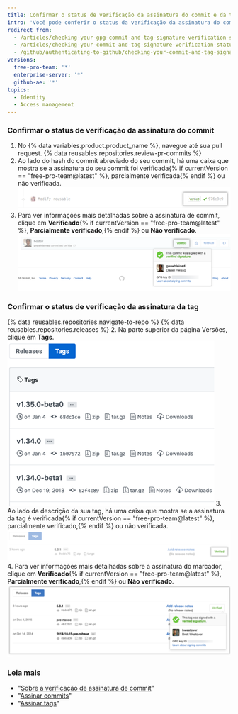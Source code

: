```yaml
---
title: Confirmar o status de verificação da assinatura do commit e da tag
intro: 'Você pode conferir o status da verificação da assinatura do commit e da tag no {% data variables.product.product_name %}.'
redirect_from:
  - /articles/checking-your-gpg-commit-and-tag-signature-verification-status/
  - /articles/checking-your-commit-and-tag-signature-verification-status
  - /github/authenticating-to-github/checking-your-commit-and-tag-signature-verification-status
versions:
  free-pro-team: '*'
  enterprise-server: '*'
  github-ae: '*'
topics:
  - Identity
  - Access management
---
```


### Confirmar o status de verificação da assinatura do commit

1. No {% data variables.product.product_name %}, navegue até sua pull request.
{% data reusables.repositories.review-pr-commits %}
3. Ao lado do hash do commit abreviado do seu commit, há uma caixa que mostra se a assinatura do seu commit foi verificada{% if currentVersion == "free-pro-team@latest" %}, parcialmente verificada{% endif %} ou não verificada. ![Commit assinado](/assets/images/help/commits/gpg-signed-commit-verified-without-details.png)
4. Para ver informações mais detalhadas sobre a assinatura de commit, clique em **Verificado**{% if currentVersion == "free-pro-team@latest" %}, **Parcialmente verificado**,{% endif %} ou **Não verificado**. ![Commit assinado verificado](/assets/images/help/commits/gpg-signed-commit_verified_details.png)

### Confirmar o status de verificação da assinatura da tag

{% data reusables.repositories.navigate-to-repo %}
{% data reusables.repositories.releases %}
2. Na parte superior da página Versões, clique em **Tags**. ![Página de tags](/assets/images/help/releases/tags-list.png)
3. Ao lado da descrição da sua tag, há uma caixa que mostra se a assinatura da tag é verificada{% if currentVersion == "free-pro-team@latest" %}, parcialmente verificado,{% endif %} ou não verificada. ![assinatura de tag verificada](/assets/images/help/commits/gpg-signed-tag-verified.png)
4. Para ver informações mais detalhadas sobre a assinatura do marcador, clique em **Verificado**{% if currentVersion == "free-pro-team@latest" %}, **Parcialmente verificado**,{% endif %} ou **Não verificado**. ![Tag assinada verificada](/assets/images/help/commits/gpg-signed-tag-verified-details.png)

### Leia mais

- "[Sobre a verificação de assinatura de commit](/articles/about-commit-signature-verification)"
- "[Assinar commits](/articles/signing-commits)"
- "[Assinar tags](/articles/signing-tags)"
